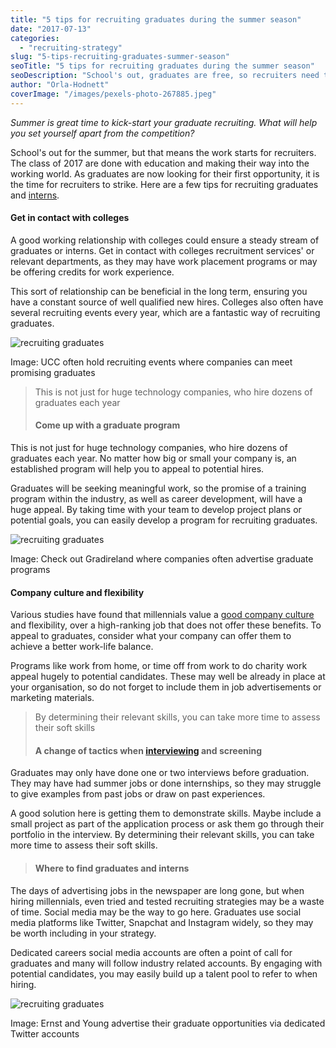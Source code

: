 ```yaml
---
title: "5 tips for recruiting graduates during the summer season"
date: "2017-07-13"
categories:
  - "recruiting-strategy"
slug: "5-tips-recruiting-graduates-summer-season"
seoTitle: "5 tips for recruiting graduates during the summer season"
seoDescription: "School's out, graduates are free, so recruiters need to strike while the iron is hot. See our 5 tips for recruiting graduates during the summer."
author: "Orla-Hodnett"
coverImage: "/images/pexels-photo-267885.jpeg"
---
```


_Summer is great time to kick-start your graduate recruiting. What will help you set yourself apart from the competition?_

School's out for the summer, but that means the work starts for recruiters. The class of 2017 are done with education and making their way into the working world. As graduates are now looking for their first opportunity, it is the time for recruiters to strike. Here are a few tips for recruiting graduates and [interns](https://business.linkedin.com/talent-solutions/blog/2015/09/6-tips-for-recruiting-interns-that-will-strengthen-your-company).

#### **Get in contact with colleges**

A good working relationship with colleges could ensure a steady stream of graduates or interns. Get in contact with colleges recruitment services' or relevant departments, as they may have work placement programs or may be offering credits for work experience.

This sort of relationship can be beneficial in the long term, ensuring you have a constant source of well qualified new hires. Colleges also often have several recruiting events every year, which are a fantastic way of recruiting graduates.

![recruiting graduates](/images/UCC-e1499938070831.jpg)

Image: UCC often hold recruiting events where companies can meet promising graduates

> This is not just for huge technology companies, who hire dozens of graduates each year
>
> #### **Come up with a graduate program**

This is not just for huge technology companies, who hire dozens of graduates each year. No matter how big or small your company is, an established program will help you to appeal to potential hires.

Graduates will be seeking meaningful work, so the promise of a training program within the industry, as well as career development, will have a huge appeal. By taking time with your team to develop project plans or potential goals, you can easily develop a program for recruiting graduates.

![recruiting graduates](/images/gradireland.jpg)

Image: Check out Gradireland where companies often advertise graduate programs

#### **Company culture and flexibility**

Various studies have found that millennials value a [good company culture](https://hirehive.com/building-employer-brand-recruiting/) and flexibility, over a high-ranking job that does not offer these benefits. To appeal to graduates, consider what your company can offer them to achieve a better work-life balance.

Programs like work from home, or time off from work to do charity work appeal hugely to potential candidates. These may well be already in place at your organisation, so do not forget to include them in job advertisements or marketing materials.

> By determining their relevant skills, you can take more time to assess their soft skills
>
> #### **A change of tactics when** [**interviewing**](https://hirehive.com/recruiters-prepare-interviewing/) **and screening**

Graduates may only have done one or two interviews before graduation. They may have had summer jobs or done internships, so they may struggle to give examples from past jobs or draw on past experiences.

A good solution here is getting them to demonstrate skills. Maybe include a small project as part of the application process or ask them go through their portfolio in the interview. By determining their relevant skills, you can take more time to assess their soft skills.

> #### **Where to find graduates and interns**

The days of advertising jobs in the newspaper are long gone, but when hiring millennials, even tried and tested recruiting strategies may be a waste of time. Social media may be the way to go here. Graduates use social media platforms like Twitter, Snapchat and Instagram widely, so they may be worth including in your strategy.

Dedicated careers social media accounts are often a point of call for graduates and many will follow industry related accounts. By engaging with potential candidates, you may easily build up a talent pool to refer to when hiring.

![recruiting graduates](/images/EY.jpg)

Image: Ernst and Young advertise their graduate opportunities via dedicated Twitter accounts
